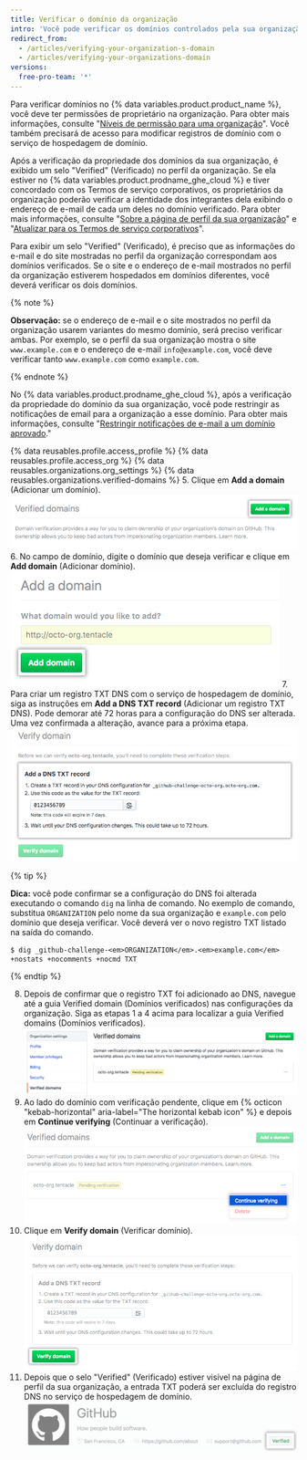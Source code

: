 ```yaml
---
title: Verificar o domínio da organização
intro: 'Você pode verificar os domínios controlados pela sua organização para confirmar a identidade dela no {% data variables.product.product_name %}.'
redirect_from:
  - /articles/verifying-your-organization-s-domain
  - /articles/verifying-your-organizations-domain
versions:
  free-pro-team: '*'
---
```


Para verificar domínios no {% data variables.product.product_name %}, você deve ter permissões de proprietário na organização. Para obter mais informações, consulte "[Níveis de permissão para uma organização](/articles/permission-levels-for-an-organization)". Você também precisará de acesso para modificar registros de domínio com o serviço de hospedagem de domínio.

Após a verificação da propriedade dos domínios da sua organização, é exibido um selo "Verified" (Verificado) no perfil da organização. Se ela estiver no {% data variables.product.prodname_ghe_cloud %} e tiver concordado com os Termos de serviço corporativos, os proprietários da organização poderão verificar a identidade dos integrantes dela exibindo o endereço de e-mail de cada um deles no domínio verificado. Para obter mais informações, consulte "[Sobre a página de perfil da sua organização](/articles/about-your-organization-s-profile/)" e "[Atualizar para os Termos de serviço corporativos](/articles/upgrading-to-the-corporate-terms-of-service)".

Para exibir um selo "Verified" (Verificado), é preciso que as informações do e-mail e do site mostradas no perfil da organização correspondam aos domínios verificados. Se o site e o endereço de e-mail mostrados no perfil da organização estiverem hospedados em domínios diferentes, você deverá verificar os dois domínios.

{% note %}

**Observação:** se o endereço de e-mail e o site mostrados no perfil da organização usarem variantes do mesmo domínio, será preciso verificar ambas. Por exemplo, se o perfil da sua organização mostra o site `www.example.com` e o endereço de e-mail `info@example.com`, você deve verificar tanto `www.example.com` como `example.com`.

{% endnote %}

No {% data variables.product.prodname_ghe_cloud %}, após a verificação da propriedade do domínio da sua organização, você pode restringir as notificações de email para a organização a esse domínio. Para obter mais informações, consulte "[Restringir notificações de e-mail a um domínio aprovado](/articles/restricting-email-notifications-to-an-approved-domain)."

{% data reusables.profile.access_profile %}
{% data reusables.profile.access_org %}
{% data reusables.organizations.org_settings %}
{% data reusables.organizations.verified-domains %}
5. Clique em **Add a domain** (Adicionar um domínio). ![Botão Add a domain (Adicionar um domínio)](/assets/images/help/organizations/add-a-domain-button.png)
6. No campo de domínio, digite o domínio que deseja verificar e clique em **Add domain** (Adicionar domínio). ![Campo Add a domain (Adicionar um domínio)](/assets/images/help/organizations/add-domain-field.png)
7. Para criar um registro TXT DNS com o serviço de hospedagem de domínio, siga as instruções em **Add a DNS TXT record** (Adicionar um registro TXT DNS). Pode demorar até 72 horas para a configuração do DNS ser alterada. Uma vez confirmada a alteração, avance para a próxima etapa. ![Instruções para criar um registro TXT DNS](/assets/images/help/organizations/create-dns-txt-record-instructions.png)

   {% tip %}

   **Dica:** você pode confirmar se a configuração do DNS foi alterada executando o comando `dig` na linha de comando. No exemplo de comando, substitua `ORGANIZATION` pelo nome da sua organização e `example.com` pelo domínio que deseja verificar. Você deverá ver o novo registro TXT listado na saída do comando.

   ```shell
   $ dig _github-challenge-<em>ORGANIZATION</em>.<em>example.com</em> +nostats +nocomments +nocmd TXT
   ```

   {% endtip %}

8. Depois de confirmar que o registro TXT foi adicionado ao DNS, navegue até a guia Verified domain (Domínios verificados) nas configurações da organização. Siga as etapas 1 a 4 acima para localizar a guia Verified domains (Domínios verificados). ![Página de configurações de domínios verificados com domínio pendente](/assets/images/help/organizations/pending-domain-verification.png)
9. Ao lado do domínio com verificação pendente, clique em {% octicon "kebab-horizontal" aria-label="The horizontal kebab icon" %} e depois em **Continue verifying** (Continuar a verificação). ![Botão do domínio Continue verifying (Continuar a verificação)](/assets/images/help/organizations/continue-verifying-domain.png)
10. Clique em **Verify domain** (Verificar domínio). ![Botão Verify domain (Verificar domínio)](/assets/images/help/organizations/verify-domain-final-button.png)
11. Depois que o selo "Verified" (Verificado) estiver visível na página de perfil da sua organização, a entrada TXT poderá ser excluída do registro DNS no serviço de hospedagem de domínio. ![Selo Verified (Verificado)](/assets/images/help/organizations/verified-badge.png)
